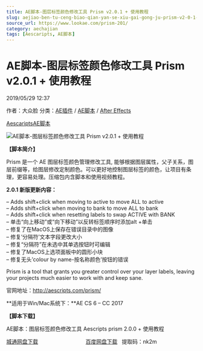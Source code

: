```yaml
---
title: AE脚本-图层标签颜色修改工具 Prism v2.0.1 + 使用教程
slug: aejiao-ben-tu-ceng-biao-qian-yan-se-xiu-gai-gong-ju-prism-v2-0-1-shi-yong-jiao-cheng
source_url: https://www.lookae.com/prism-201/
category: aechajian
tags: [Aescaripts, AE脚本]
---
```

# AE脚本-图层标签颜色修改工具 Prism v2.0.1 + 使用教程

2019/05/29 12:37

作者：大众脸
分类：[AE插件](https://www.lookae.com/after-effects/aechajian/) / [AE脚本](https://www.lookae.com/after-effects/aescripts/) / [After Effects](https://www.lookae.com/after-effects/)

[Aescaripts](https://www.lookae.com/tag/aescaripts/)[AE脚本](https://www.lookae.com/tag/ae%e8%84%9a%e6%9c%ac/)

![AE脚本-图层标签颜色修改工具 Prism v2.0.1 + 使用教程](https://www.lookae.com/wp-content/uploads/2015/11/Prism.jpg "AE脚本-图层标签颜色修改工具 Prism v2.0.1 + 使用教程-LookAE.com")

**【脚本简介】**

Prism 是一个 AE 图层标签颜色管理修改工具, 能够根据图层属性，父子关系，图层前缀等，给图层修改定制颜色。可以更好地控制图层标签的颜色，让项目有条理，更容易处理。压缩包内含脚本和使用视频教程。

**2.0.1 新版更新内容：**

– Adds shift+click when moving to active to move ALL to active  
– Adds shift+click when moving to bank to move ALL to bank  
– Adds shift+click when resetting labels to swap ACTIVE with BANK  
– 单击“向上移动”或“向下移动”以反转标签顺序时添加alt +单击  
– 修复了在MacOS上保存在错误目录中的图像  
– 修复’分隔符’文本字段更改大小  
– 修复“分隔符”在未选中其单选按钮时可编辑  
– 修复了MacOS上选项面板中的圆形小块  
– 修复无头’colour by name-按名称颜色’按钮的错误

Prism is a tool that grants you greater control over your layer labels, leaving your projects much easier to work with and keep sane.

官网地址：http://aescripts.com/prism/

**适用于Win/Mac系统下：**AE CS 6 – CC 2017

**【脚本下载】**

AE脚本：图层标签颜色修改工具 Aescripts prism 2.0.0 + 使用教程

[城通网盘下载](https://lookae.ctfile.com/fs/680462-376110320)                                [百度网盘下载](https://pan.baidu.com/s/1SOWza_t9C5Nl4Ho6CpL8OQ)   提取码：nk2m
